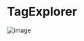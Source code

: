 # TagExplorer

![image](https://user-images.githubusercontent.com/33181641/177391687-817abbc4-fc64-46bc-b41a-99a9cc2b7708.png)
